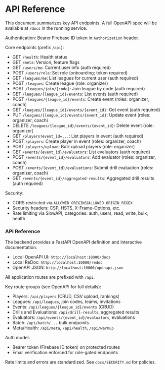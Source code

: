 # API Reference

This document summarizes key API endpoints. A full OpenAPI spec will be available at `/docs` in the running service.

Authentication: Bearer Firebase ID token in `Authorization` header.

Core endpoints (prefix `/api`):

- GET `/health`: Health status
- GET `/meta`: Version, feature flags
- GET `/users/me`: Current user info (auth required)
- POST `/users/role`: Set role (onboarding; token required)
- GET `/leagues/me`: List leagues for current user (auth required)
- POST `/leagues`: Create league (role: organizer)
- POST `/leagues/join/{code}`: Join league by code (auth required)
- GET `/leagues/{league_id}/events`: List events (auth required)
- POST `/leagues/{league_id}/events`: Create event (roles: organizer, coach)
- GET `/leagues/{league_id}/events/{event_id}`: Get event (auth required)
- PUT `/leagues/{league_id}/events/{event_id}`: Update event (roles: organizer, coach)
- DELETE `/leagues/{league_id}/events/{event_id}`: Delete event (role: organizer)
- GET `/players?event_id=...`: List players in event (auth required)
- POST `/players`: Create player in event (roles: organizer, coach)
- POST `/players/upload`: Bulk upload players (role: organizer)
- GET `/events/{event_id}/evaluators`: List evaluators (auth required)
- POST `/events/{event_id}/evaluators`: Add evaluator (roles: organizer, coach)
- POST `/events/{event_id}/evaluations`: Submit drill evaluation (roles: organizer, coach)
- GET `/events/{event_id}/aggregated-results`: Aggregated drill results (auth required)

Security:
- CORS restricted via `ALLOWED_ORIGINS`/`ALLOWED_ORIGIN_REGEX`
- Security headers: CSP, HSTS, X-Frame-Options, etc.
- Rate limiting via SlowAPI, categories: auth, users, read, write, bulk, health

### API Reference

The backend provides a FastAPI OpenAPI definition and interactive documentation.

- Local OpenAPI UI: `http://localhost:10000/docs`
- Local ReDoc: `http://localhost:10000/redoc`
- OpenAPI JSON: `http://localhost:10000/openapi.json`

All application routes are prefixed with `/api`.

Key route groups (see OpenAPI for full details):
- Players: `/api/players` (CRUD, CSV upload, rankings)
- Leagues: `/api/leagues`, join codes, teams, invitations
- Events: `/api/leagues/{league_id}/events` (CRUD)
- Drills and Evaluations: `/api/drill-results`, aggregated results
- Evaluators: `/api/events/{event_id}/evaluators`, evaluations
- Batch: `/api/batch/...` bulk endpoints
- Meta/Health: `/api/meta`, `/api/health`, `/api/warmup`

Auth model:
- Bearer token (Firebase ID token) on protected routes
- Email verification enforced for role-gated endpoints

Rate limits and errors are standardized. See `docs/SECURITY.md` for policies.


